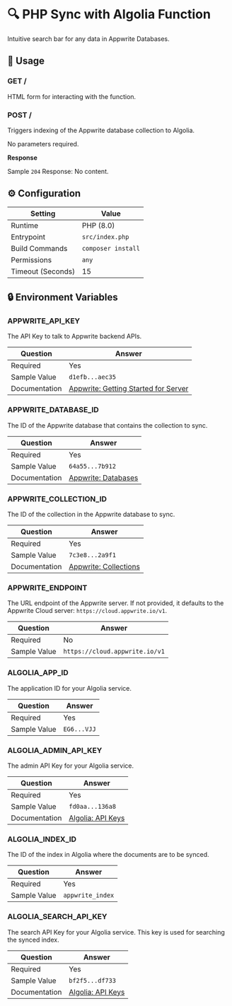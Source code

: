 # 🔍 PHP Sync with Algolia Function

Intuitive search bar for any data in Appwrite Databases.

## 🧰 Usage

### GET /

HTML form for interacting with the function.

### POST /

Triggers indexing of the Appwrite database collection to Algolia.

No parameters required.

**Response**

Sample `204` Response: No content.

## ⚙️ Configuration

| Setting           | Value              |
| ----------------- | ------------------ |
| Runtime           | PHP (8.0)          |
| Entrypoint        | `src/index.php`    |
| Build Commands    | `composer install` |
| Permissions       | `any`              |
| Timeout (Seconds) | 15                 |

## 🔒 Environment Variables

### APPWRITE_API_KEY

The API Key to talk to Appwrite backend APIs.

| Question      | Answer                                                                                      |
| ------------- | ------------------------------------------------------------------------------------------- |
| Required      | Yes                                                                                         |
| Sample Value  | `d1efb...aec35`                                                                             |
| Documentation | [Appwrite: Getting Started for Server](https://appwrite.io/docs/advanced/platform/api-keys) |

### APPWRITE_DATABASE_ID

The ID of the Appwrite database that contains the collection to sync.

| Question      | Answer                                                    |
| ------------- | --------------------------------------------------------- |
| Required      | Yes                                                       |
| Sample Value  | `64a55...7b912`                                           |
| Documentation | [Appwrite: Databases](https://appwrite.io/docs/databases) |

### APPWRITE_COLLECTION_ID

The ID of the collection in the Appwrite database to sync.

| Question      | Answer                                                                           |
| ------------- | -------------------------------------------------------------------------------- |
| Required      | Yes                                                                              |
| Sample Value  | `7c3e8...2a9f1`                                                                  |
| Documentation | [Appwrite: Collections](https://appwrite.io/docs/products/databases/collections) |

### APPWRITE_ENDPOINT

The URL endpoint of the Appwrite server. If not provided, it defaults to the Appwrite Cloud server: `https://cloud.appwrite.io/v1`.

| Question     | Answer                         |
| ------------ | ------------------------------ |
| Required     | No                             |
| Sample Value | `https://cloud.appwrite.io/v1` |

### ALGOLIA_APP_ID

The application ID for your Algolia service.

| Question     | Answer      |
| ------------ | ----------- |
| Required     | Yes         |
| Sample Value | `EG6...VJJ` |

### ALGOLIA_ADMIN_API_KEY

The admin API Key for your Algolia service.

| Question      | Answer                                                                     |
| ------------- | -------------------------------------------------------------------------- |
| Required      | Yes                                                                        |
| Sample Value  | `fd0aa...136a8`                                                            |
| Documentation | [Algolia: API Keys](https://www.algolia.com/doc/guides/security/api-keys/) |

### ALGOLIA_INDEX_ID

The ID of the index in Algolia where the documents are to be synced.

| Question     | Answer           |
| ------------ | ---------------- |
| Required     | Yes              |
| Sample Value | `appwrite_index` |

### ALGOLIA_SEARCH_API_KEY

The search API Key for your Algolia service. This key is used for searching the synced index.

| Question      | Answer                                                                     |
| ------------- | -------------------------------------------------------------------------- |
| Required      | Yes                                                                        |
| Sample Value  | `bf2f5...df733`                                                            |
| Documentation | [Algolia: API Keys](https://www.algolia.com/doc/guides/security/api-keys/) |
